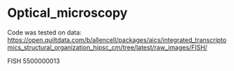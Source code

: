 # Optical_microscopy

Code was tested on data: https://open.quiltdata.com/b/allencell/packages/aics/integrated_transcriptomics_structural_organization_hipsc_cm/tree/latest/raw_images/FISH/


FISH 5500000013